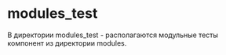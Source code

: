 # modules_test

В директории modules_test - располагаются модульные тесты компонент из директории modules.



